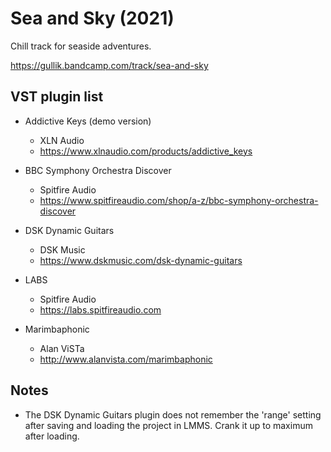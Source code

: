 # Sea and Sky (2021)

Chill track for seaside adventures.

https://gullik.bandcamp.com/track/sea-and-sky


## VST plugin list

* Addictive Keys (demo version)
    * XLN Audio
    * https://www.xlnaudio.com/products/addictive_keys

* BBC Symphony Orchestra Discover
    * Spitfire Audio
    * https://www.spitfireaudio.com/shop/a-z/bbc-symphony-orchestra-discover

* DSK Dynamic Guitars
    * DSK Music
    * https://www.dskmusic.com/dsk-dynamic-guitars

* LABS
    * Spitfire Audio
    * https://labs.spitfireaudio.com

* Marimbaphonic
    * Alan ViSTa
    * http://www.alanvista.com/marimbaphonic


## Notes

* The DSK Dynamic Guitars plugin does not remember the 'range' setting after saving and loading the project in LMMS. Crank it up to maximum after loading.

